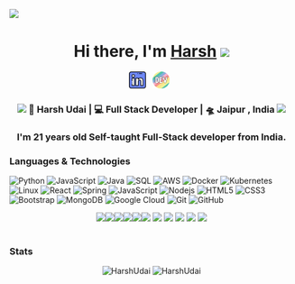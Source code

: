 <!-- ### Hi there 👋
- 👯 I’m looking to collaborate on Web Development & Machine Learning Projects.
- 📫 How to reach me: <a target="_blank" href="https://www.linkedin.com/in/harsh-udai-6b4189182/">Let's get in touch! </a>
- 🔭 I’m currently working on Full Stack (MERN) Development.
<!--
**HarshUdai/HarshUdai** is a ✨ _special_ ✨ repository because its `README.md` (this file) appears on your GitHub profile.

Here are some ideas to get you started:

- 🔭 I’m currently working on ...
- 🌱 I’m currently learning ...
- 👯 I’m looking to collaborate on ...
- 🤔 I’m looking for help with ...
- 💬 Ask me about ...
- 📫 How to reach me: ...
- 😄 Pronouns: ...
- ⚡ Fun fact: ...
-->
![](https://github.com/halfrost/halfrost/blob/master/icons/header_1.png)
<div align="center">
   <h1>Hi there, I'm <a href="https://hemant.codes">Harsh</a> <img src="https://media.giphy.com/media/hvRJCLFzcasrR4ia7z/giphy.gif" width="25px"> </h1>
   
   
</div>

<p align='center'>
   <a href="https://www.linkedin.com/in/harsh-udai-6b4189182/"><img height="30" src="https://raw.githubusercontent.com/8bithemant/8bithemant/master/linkedin.png?raw=true"></a>&nbsp;&nbsp;
<a href="https://dev.to/harshudai"><img height="30" src="https://raw.githubusercontent.com/8bithemant/8bithemant/master/devto.png?raw=true"></a>&nbsp;&nbsp;
 </p>
 
<div align="center">
<h3><img src="https://media.giphy.com/media/WUlplcMpOCEmTGBtBW/giphy.gif" width="30"> 🙎 Harsh Udai | 💻 Full Stack Developer | 🛸 Jaipur , India <img src="https://media.giphy.com/media/WUlplcMpOCEmTGBtBW/giphy.gif" width="30"></h3>
 <p align="center">
   <h3> I'm 21 years old Self-taught Full-Stack developer from India.</h3>
</p>
</div>

### Languages & Technologies

![Python](https://img.shields.io/badge/-Python-000?&logo=Python)
![JavaScript](https://img.shields.io/badge/-JavaScript-000?&logo=JavaScript)
![Java](https://img.shields.io/badge/-Java-000?&logo=Java&logoColor=007396)
![SQL](https://img.shields.io/badge/-SQL-000?&logo=MySQL)
![AWS](https://img.shields.io/badge/-AWS-000?&logo=Amazon-AWS&logoColor=F90)
![Docker](https://img.shields.io/badge/-Docker-000?&logo=Docker)
![Kubernetes](https://img.shields.io/badge/-Kubernetes-000?&logo=Kubernetes)
![Linux](https://img.shields.io/badge/-Linux-000?&logo=Linux)
![React](https://img.shields.io/badge/-React-000?&logo=React)
![Spring](https://img.shields.io/badge/-Spring-000?&logo=Spring)
![JavaScript](https://img.shields.io/badge/-JavaScript-black?style=flat-square&logo=javascript)
![Nodejs](https://img.shields.io/badge/-Nodejs-black?style=flat-square&logo=Node.js)
![HTML5](https://img.shields.io/badge/-HTML5-E34F26?style=flat-square&logo=html5&logoColor=white)
![CSS3](https://img.shields.io/badge/-CSS3-1572B6?style=flat-square&logo=css3)
![Bootstrap](https://img.shields.io/badge/-Bootstrap-563D7C?style=flat-square&logo=bootstrap)
![MongoDB](https://img.shields.io/badge/-MongoDB-black?style=flat-square&logo=mongodb)
![Google Cloud](https://img.shields.io/badge/Google%20Cloud-black?style=flat-square&logo=google-cloud)
![Git](https://img.shields.io/badge/-Git-black?style=flat-square&logo=git)
![GitHub](https://img.shields.io/badge/-GitHub-181717?style=flat-square&logo=github)

<p align="center">
  <img src="https://media3.giphy.com/media/ln7z2eWriiQAllfVcn/200w.webp" width="100"><img src="https://i.giphy.com/media/LMt9638dO8dftAjtco/200.webp" width="100"><img src="https://i.giphy.com/media/eNAsjO55tPbgaor7ma/200w.webp" width="100"><img src="https://i.giphy.com/media/VgGthkhUvGgOit7Y9i/200.webp" width="100"><img src="https://i.giphy.com/media/KzJkzjggfGN5Py6nkT/200.webp" width="100"><img src="https://i.giphy.com/media/IdyAQJVN2kVPNUrojM/200.webp" width="100">
   <img src="https://media2.giphy.com/media/kdFc8fubgS31b8DsVu/giphy.gif?cid=ecf05e478rhfqdy62lqz6oe6zj1m4s7rhd6nq2m0ggro7gpn&rid=giphy.gif&ct=s" width="100"></img>
   <img src="https://media0.giphy.com/media/fsEaZldNC8A1PJ3mwp/giphy.gif?cid=ecf05e47rpometppdpigx0l7zxks5ab07qxwnwl0nz0ynf6i&rid=giphy.gif&ct=s" width="100"></img>
   <img src="https://media3.giphy.com/media/XAxylRMCdpbEWUAvr8/giphy.gif?cid=ecf05e4775k72lxkplfmh0bxd7a1xu6rqn65a4qaruicjjn2&rid=giphy.gif&ct=s" width="100"></img>
   <img src="https://media2.giphy.com/media/tAjb5pyCEBhEb8jWxC/giphy.gif?cid=ecf05e47746aqf8njho3rey22qoyxlb3767550xwufdq0k5h&rid=giphy.gif&ct=s" width="100"></img>
   <img src="https://media1.giphy.com/media/Ri2TUcKlaOcaDBxFpY/giphy.gif?cid=ecf05e47rm5x1up4ahtv2yc6l897z5lozcclg63lvdep1dbi&rid=giphy.gif&ct=s" width="100"></img>
   <br><br>

</p>


### Stats
 <p align="center">
   <img src="https://github-readme-stats.vercel.app/api?username=HarshUdai&show_icons=true&title_color=ffc857&icon_color=8ac926&text_color=daf7dc&bg_color=151515&hide=issues&count_private=true&include_all_commits=trueshow_icons=true&theme=gotham" alt="HarshUdai" /> 
   <img src="https://github-readme-streak-stats.herokuapp.com/?user=HarshUdai&theme=dark" width="495" height="170" alt="HarshUdai" />
</p>



